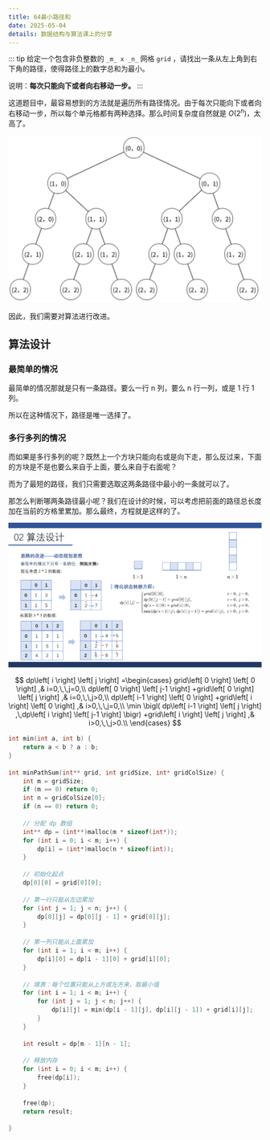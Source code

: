 ```yaml
---
title: 64最小路径和
date: 2025-05-04
details: 数据结构与算法课上的分享
---
```

::: tip
给定一个包含非负整数的 `_m_ x _n_` 网格 `grid` ，请找出一条从左上角到右下角的路径，使得路径上的数字总和为最小。

说明：**每次只能向下或者向右移动一步。**
:::

这道题目中，最容易想到的方法就是遍历所有路径情况。由于每次只能向下或者向右移动一步，所以每个单元格都有两种选择。那么时间复杂度自然就是 $O(2^n)$，太高了。

![遍历情况](./image/image.png)

因此，我们需要对算法进行改进。

## 算法设计

### 最简单的情况

最简单的情况那就是只有一条路径。要么一行 n 列，要么 n 行一列，或是 1 行 1 列。

所以在这种情况下，路径是唯一选择了。

### 多行多列的情况

而如果是多行多列的呢？既然上一个方块只能向右或是向下走，那么反过来，下面的方块是不是也要么来自于上面，要么来自于右面呢？

而为了最短的路径，我们只需要选取这两条路径中最小的一条就可以了。

那怎么判断哪两条路径最小呢？我们在设计的时候，可以考虑把前面的路径总长度加在当前的方格里累加。那么最终，方程就是这样的了。

![动态规划思想](./image/image2.png)

$$
dp\left[ i \right] \left[ j \right] =\begin{cases}
	grid\left[ 0 \right] \left[ 0 \right] ,&		i=0,\,\,j=0,\\
	dp\left[ 0 \right] \left[ j-1 \right] +grid\left[ 0 \right] \left[ j \right] ,&		i=0,\,\,j>0,\\
	dp\left[ i-1 \right] \left[ 0 \right] +grid\left[ i \right] \left[ 0 \right] ,&		i>0,\,\,j=0,\\
	\min \bigl( dp\left[ i-1 \right] \left[ j \right] ,\,dp\left[ i \right] \left[ j-1 \right] \bigr) +grid\left[ i \right] \left[ j \right] ,&		i>0,\,\,j>0.\\
\end{cases}
$$

```c
int min(int a, int b) {
    return a < b ? a : b;
}
  
int minPathSum(int** grid, int gridSize, int* gridColSize) {
    int m = gridSize;
    if (m == 0) return 0;
    int n = gridColSize[0];
    if (n == 0) return 0;
    
    // 分配 dp 数组
    int** dp = (int**)malloc(m * sizeof(int*));
    for (int i = 0; i < m; i++) {
        dp[i] = (int*)malloc(n * sizeof(int));
    }

    // 初始化起点
    dp[0][0] = grid[0][0];

    // 第一行只能从左边累加
    for (int j = 1; j < n; j++) {
        dp[0][j] = dp[0][j - 1] + grid[0][j];
    }

    // 第一列只能从上面累加
    for (int i = 1; i < m; i++) {
        dp[i][0] = dp[i - 1][0] + grid[i][0];
    }

    // 填表：每个位置只能从上方或左方来，取最小值
    for (int i = 1; i < m; i++) {
        for (int j = 1; j < n; j++) {
            dp[i][j] = min(dp[i - 1][j], dp[i][j - 1]) + grid[i][j];
        }
    }

    int result = dp[m - 1][n - 1];
  
    // 释放内存
    for (int i = 0; i < m; i++) {
        free(dp[i]);
    }
    
    free(dp);
    return result;

}
```

